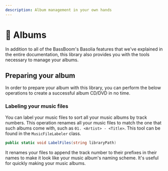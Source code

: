 ```yaml
---
description: Album management in your own hands
---
```


# 💽 Albums

In addition to all of the BassBoom's Basolia features that we've explained in the entire documentation, this library also provides you with the tools necessary to manage your albums.

## Preparing your album

In order to prepare your album with this library, you can perform the below operations to create a successful album CD/DVD in no time.

### Labeling your music files

You can label your music files to sort all your music albums by track numbers. This operation renames all your music files to match the one that such albums come with, such as `01. <Artist> - <Title>`. This tool can be found in the `MusicFileLabeler` class.

```csharp
public static void LabelFiles(string libraryPath)
```

It renames your files to append the track number to their prefixes in their names to make it look like your music album's naming scheme. It's useful for quickly making your music albums.
